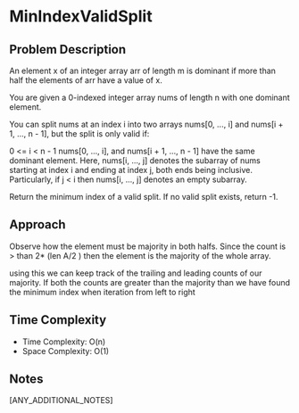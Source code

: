 # MinIndexValidSplit

## Problem Description
An element x of an integer array arr of length m is dominant if more than half the elements of arr have a value of x.

You are given a 0-indexed integer array nums of length n with one dominant element.

You can split nums at an index i into two arrays nums[0, ..., i] and nums[i + 1, ..., n - 1], but the split is only valid if:

0 <= i < n - 1
nums[0, ..., i], and nums[i + 1, ..., n - 1] have the same dominant element.
Here, nums[i, ..., j] denotes the subarray of nums starting at index i and ending at index j, both ends being inclusive. Particularly, if j < i then nums[i, ..., j] denotes an empty subarray.

Return the minimum index of a valid split. If no valid split exists, return -1.



## Approach
Observe how the element must be majority in both halfs. Since the count is > than 2* (len A/2 ) then the element is the majority of the whole array.

using this we can keep track of the trailing and leading counts of our majority. If both the counts are greater than the majority than we have found the minimum index when iteration from left to right

## Time Complexity
- Time Complexity: O(n)
- Space Complexity: O(1)

## Notes
[ANY_ADDITIONAL_NOTES]
